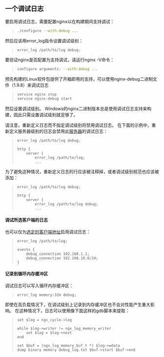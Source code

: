 ## 一个调试日志

要启用调试日志，需要配置nginx以在构建期间支持调试：

> ```bash
> ./configure --with-debug ...
> ```

然后应该用error_log指令设置调试级别：

> ```nginx
> error_log /path/to/log debug;
> ```

要验证nginx是否配置为支持调试，请运行nginx -V命令：

> ```bash
> configure arguments: --with-debug ...
> ```

预先构建的Linux软件包提供了开箱即用的支持，可以使用nginx-debug二进制文件（1.9.8）来调试日志

> ```bash
> service nginx stop
> service nginx-debug start
> ```

然后设置调试级别。 Windows的nginx二进制版本总是使用调试日志支持来构建，因此只需设置调试级别就足够了。

请注意，重新定义日志而不指定调试级别将禁用调试日志。 在下面的示例中，重新定义服务器级别的日志会禁用此[服务器](https://nginx.org/en/docs/http/ngx_http_core_module.html#server)的调试日志：

> ```nginx
> error_log /path/to/log debug;
>
> http {
>     server {
>         error_log /path/to/log;
>         ...
> ```

为了避免这种情况，重新定义日志的行应该被注释掉，或者调试级别规范也应该被添加：

> ```nginx
> error_log /path/to/log debug;
>
> http {
>     server {
>         error_log /path/to/log debug;
>         ...
> ```

#### 调试所选客户端的日志

也可以仅为[选定的客户端地址](https://nginx.org/en/docs/ngx_core_module.html#debug_connection)启用调试日志：

> ```nginx
> error_log /path/to/log;
>
> events {
>     debug_connection 192.168.1.1;
>     debug_connection 192.168.10.0/24;
> }
> ```

#### 记录到循环内存缓冲区

调试日志可以写入循环内存缓冲区：

> ```nginx
> error_log memory:32m debug;
> ```

即使在高负载情况下，在调试级别上记录到内存缓冲区也不会对性能产生重大影响。 在这种情况下，日志可以使用像下面这样的gdb脚本来提取：

> ```nginx
> set $log = ngx_cycle->log
>
> while $log->writer != ngx_log_memory_writer
>     set $log = $log->next
> end
>
> set $buf = (ngx_log_memory_buf_t *) $log->wdata
> dump binary memory debug_log.txt $buf->start $buf->end
> ```